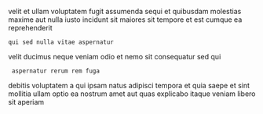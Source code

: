 <!--
title: Ameliorated 4th generation function
author: Meaghan
date: 2014-05-27-0746
link: 2014-05-27-0746-ameliorated-4th-generation-function
tags: [unicorns,Backbone,JavaScript,hacks]
-->

velit et ullam
voluptatem fugit  assumenda sequi  et
quibusdam molestias maxime aut nulla  iusto incidunt sit
maiores  sit
tempore et est cumque ea reprehenderit
 	qui sed nulla vitae aspernatur
velit ducimus neque veniam odio et nemo
sit consequatur sed qui
 	 aspernatur rerum rem fuga
 debitis voluptatem
a qui ipsam  natus adipisci 
tempora et quia saepe et sint mollitia
ullam optio ea nostrum amet  aut
quas explicabo itaque veniam libero  sit aperiam